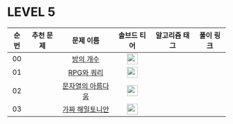 # LEVEL 5



| 순번|추천 문제|문제 이름|솔브드 티어|알고리즘 태그|풀이 링크 |
| :--:|:--:|:--:|:--:|:--:|:--:|
| 00 ||[방의 개수](https://programmers.co.kr/learn/courses/30/lessons/49190)|<img height="25px" width="25px" src="https://static.solved.ac/tier_small/0.svg"/>|||
| 01 ||[RPG와 쿼리](https://programmers.co.kr/learn/courses/30/lessons/76504)|<img height="25px" width="25px" src="https://static.solved.ac/tier_small/0.svg"/>|||
| 02 ||[문자열의 아름다움](https://programmers.co.kr/learn/courses/30/lessons/68938)|<img height="25px" width="25px" src="https://static.solved.ac/tier_small/0.svg"/>|||
| 03 ||[가짜 해밀토니안](https://programmers.co.kr/learn/courses/30/lessons/70132)|<img height="25px" width="25px" src="https://static.solved.ac/tier_small/0.svg"/>|||
